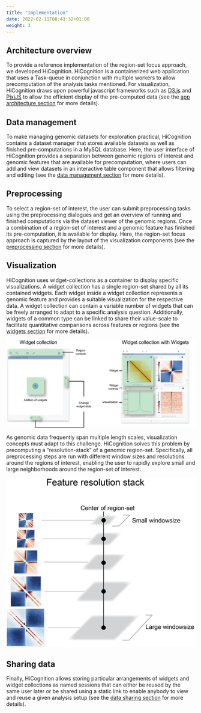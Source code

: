 ```yaml
---
title: "Implementation"
date: 2022-02-11T08:43:32+01:00
weight: 3
---
```


## Architecture overview

To provide a reference implementation of the region-set focus approach, we developed HiCognition. HiCognition is a containerized web application that uses a Task-queue in conjunction with multiple workers to allow precomputation of the analysis tasks mentioned. For visualization, HiCognition draws upon powerful javascript frameworks such as [D3.js](https://d3js.org/) and [PixiJS](https://pixijs.com/) to allow the efficient display of the pre-computed data (see the [app architecture section](/docs/development/development_info/) for more details).

## Data management

To make managing genomic datasets for exploration practical, HiCognition contains a dataset manager that stores available datasets as well as finished pre-computations in a MySQL database. Here, the user interface of HiCognition provides a separation between genomic regions of interest and genomic features that are available for precomputation, where users can add and view datasets in an interactive table component that allows filtering and editing (see the [data management section](/docs/data_management/) for more details).

## Preprocessing

To select a region-set of interest, the user can submit preprocessing tasks using the preprocessing dialogues and get an overview of running and finished computations via the dataset viewer of the genomic regions. Once a combination of a region-set of interest and a genomic feature has finished its pre-computation, it is available for display. Here, the region-set focus approach is captured by the layout of the visualization components (see the [preprocessing section](/docs/preprocessing/) for more details).  


## Visualization

HiCognition uses widget-collections as a container to display specific visualizations. A widget collection has a single region-set shared by all its contained widgets. Each widget inside a widget collection represents a genomic feature and provides a suitable visualization for the respective data. A widget collection can contain a variable number of widgets that can be freely arranged to adapt to a specific analysis question. Additionally, widgets of a common type can be linked to share their value-scale to facilitate quantitative comparisons across features or regions (see the [widgets section](/docs/widgets/) for more details).

![Widget concept](/docs/Widget_concept.png)


As genomic data frequently span multiple length scales, visualization concepts must adapt to this challenge. HiCognition solves this problem by precomputing a “resolution-stack” of a genomic region-set. Specifically, all preprocessing steps are run with different window sizes and resolutions around the regions of interest, enabling the user to rapidly explore small and large neighborhoods around the region-set of interest.

<img src="/docs/resolution_stack.png" class="half-width" alt="Resolution stack">

## Sharing data

Finally, HiCognition allows storing particular arrangements of widgets and widget collections as named sessions that can either be reused by the same user later or be shared using a static link to enable anybody to view and reuse a given analysis setup (see the [data sharing section](/docs/sessions/) for more details).

